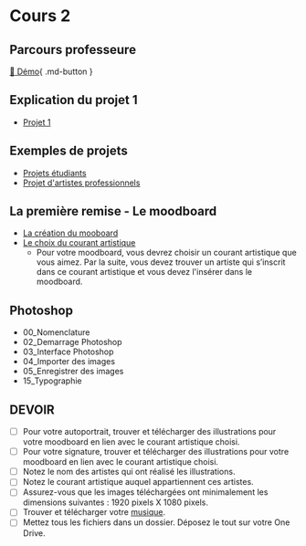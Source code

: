 # Cours 2

## Parcours professeure 
[📁 Démo](https://cmontmorency365-my.sharepoint.com/:f:/g/personal/flpilote_cmontmorency_qc_ca/EoXof15gcg5Coi-w89uA4lwBuFkJoZGi3nojR1EkjHChww?e=XOgz9G%22%20\t%20%22_blank){ .md-button }   <br>

## Explication du projet 1
* [Projet 1](https://tim-montmorency.com/compendium/582-121%E2%80%93illustration-numerique/projet/projet01)

## Exemples de projets
* [Projets étudiants](https://cmontmorency365-my.sharepoint.com/:p:/g/personal/flpilote_cmontmorency_qc_ca/Ec9aRJBQsR9No4YwsorwbuwB4A8M027O68shQyzNk4Ys7A?e=tad1vT)
* [Projet d'artistes professionnels](https://cmontmorency365-my.sharepoint.com/:p:/g/personal/flpilote_cmontmorency_qc_ca/Ec9aRJBQsR9No4YwsorwbuwB4A8M027O68shQyzNk4Ys7A?e=tad1vT)

## La première remise - Le moodboard
* [La création du mooboard](https://cmontmorency365-my.sharepoint.com/:p:/g/personal/flpilote_cmontmorency_qc_ca/EVoc03gRFwZGsbqhr4YMP9UBaqVEmmDXSFF1cqN0FSUepQ?e=ROFB0f)
* [Le choix du courant artistique](https://cmontmorency365-my.sharepoint.com/:p:/g/personal/flpilote_cmontmorency_qc_ca/EbWlYrtLqN1Mlf0xWOwJArEB92yLuuZ_LoN2-32pD9rcwQ?e=d63kE3)
  * Pour votre moodboard, vous devrez choisir un courant artistique que vous aimez.
Par la suite, vous devez trouver un artiste qui s’inscrit dans ce courant artistique et vous devez l'insérer dans le moodboard.

## Photoshop
* 00_Nomenclature
* 02_Demarrage Photoshop
* 03_Interface Photoshop
* 04_Importer des images
* 05_Enregistrer des images
* 15_Typographie


## DEVOIR
* [ ] Pour votre autoportrait, trouver et télécharger des illustrations pour votre moodboard en lien avec le courant artistique choisi.
* [ ] Pour votre signature, trouver et télécharger des illustrations pour votre moodboard en lien avec le courant artistique choisi.
* [ ] Notez le nom des artistes qui ont réalisé les illustrations.
* [ ] Notez le courant artistique auquel appartiennent ces artistes.
* [ ] Assurez-vous que les images téléchargées ont minimalement les dimensions suivantes : 1920 pixels X 1080 pixels.
* [ ] Trouver et télécharger votre [musique](https://ytmp3.cc/en13/).
* [ ] Mettez tous les fichiers dans un dossier. Déposez le tout sur votre One Drive. 
